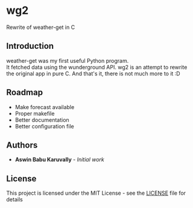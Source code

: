 # wg2
Rewrite of weather-get in C

## Introduction
weather-get was my first useful Python program.  
It fetched data using the wunderground API. wg2 is an attempt to rewrite the
original app in pure C. And that's it, there is not much more to it :D

## Roadmap
- Make forecast available
- Proper makefile
- Better documentation
- Better configuration file

## Authors
* **Aswin Babu Karuvally** - *Initial work*

## License
This project is licensed under the MIT License - see the
[LICENSE](LICENSE) file for details

